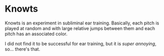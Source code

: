 # Knowts

Knowts is an experiment in subliminal ear training. Basically, each pitch is played at random and with large relative jumps between them and each pitch has an associated color.

I did not find it to be successful for ear training, but it is *super annoying*, so... there's that.
